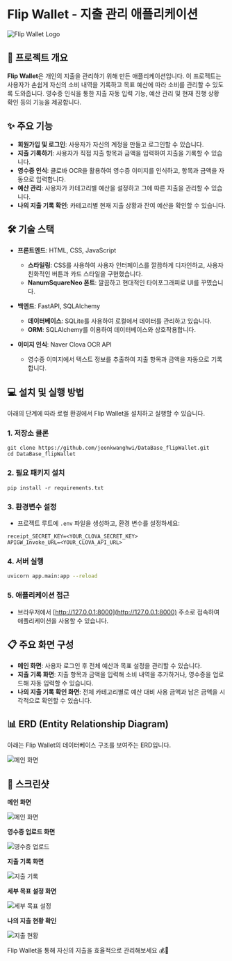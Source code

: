 # Flip Wallet - 지출 관리 애플리케이션

![Flip Wallet Logo](app/static/assets/icons/logo.png)

## 📌 프로젝트 개요

**Flip Wallet**은 개인의 지출을 관리하기 위해 만든 애플리케이션입니다. 이 프로젝트는 사용자가 손쉽게 자신의 소비 내역을 기록하고 목표 예산에 따라 소비를 관리할 수 있도록 도와줍니다. 영수증 인식을 통한 지출 자동 입력 기능, 예산 관리 및 현재 진행 상황 확인 등의 기능을 제공합니다.

## ✨ 주요 기능

- **회원가입 및 로그인**: 사용자가 자신의 계정을 만들고 로그인할 수 있습니다.
- **지출 기록하기**: 사용자가 직접 지출 항목과 금액을 입력하여 지출을 기록할 수 있습니다.
- **영수증 인식**: 클로바 OCR을 활용하여 영수증 이미지를 인식하고, 항목과 금액을 자동으로 입력합니다.
- **예산 관리**: 사용자가 카테고리별 예산을 설정하고 그에 따른 지출을 관리할 수 있습니다.
- **나의 지출 기록 확인**: 카테고리별 현재 지출 상황과 잔여 예산을 확인할 수 있습니다.

## 🛠️ 기술 스택

- **프론트엔드**: HTML, CSS, JavaScript
  - **스타일링**: CSS를 사용하여 사용자 인터페이스를 깔끔하게 디자인하고, 사용자 친화적인 버튼과 카드 스타일을 구현했습니다.
  - **NanumSquareNeo 폰트**: 깔끔하고 현대적인 타이포그래피로 UI를 꾸몄습니다.

- **백엔드**: FastAPI, SQLAlchemy
  - **데이터베이스**: SQLite를 사용하여 로컬에서 데이터를 관리하고 있습니다.
  - **ORM**: SQLAlchemy를 이용하여 데이터베이스와 상호작용합니다.

- **이미지 인식**: Naver Clova OCR API
  - 영수증 이미지에서 텍스트 정보를 추출하여 지출 항목과 금액을 자동으로 기록합니다.

## 💻 설치 및 실행 방법

아래의 단계에 따라 로컬 환경에서 Flip Wallet을 설치하고 실행할 수 있습니다.

### 1. 저장소 클론
```
git clone https://github.com/jeonkwanghwi/DataBase_flipWallet.git
cd DataBase_flipWallet
```

### 2. 필요 패키지 설치
```
pip install -r requirements.txt
```

### 3. 환경변수 설정
- 프로젝트 루트에 `.env` 파일을 생성하고, 환경 변수를 설정하세요:
```
receipt_SECRET_KEY=<YOUR_CLOVA_SECRET_KEY>
APIGW_Invoke_URL=<YOUR_CLOVA_API_URL>
```

### 4. 서버 실행
```bash
uvicorn app.main:app --reload
```

### 5. 애플리케이션 접근
- 브라우저에서 [http://127.0.0.1:8000](http://127.0.0.1:8000) 주소로 접속하여 애플리케이션을 사용할 수 있습니다.

## 📋 주요 화면 구성

- **메인 화면**: 사용자 로그인 후 전체 예산과 목표 설정을 관리할 수 있습니다.
- **지출 기록 화면**: 지출 항목과 금액을 입력해 소비 내역을 추가하거나, 영수증을 업로드해 자동 입력할 수 있습니다.
- **나의 지출 기록 확인 화면**: 전체 카테고리별로 예산 대비 사용 금액과 남은 금액을 시각적으로 확인할 수 있습니다.


## 📊 ERD (Entity Relationship Diagram)

아래는 Flip Wallet의 데이터베이스 구조를 보여주는 ERD입니다.

![메인 화면](app/static/screenshots/FW-ERD.png)

## 📸 스크린샷

**메인 화면**

![메인 화면](app/static/screenshots/main.png)


**영수증 업로드 화면**

![영수증 업로드](app/static/screenshots/receipt.png)


**지출 기록 화면**

![지출 기록](app/static/screenshots/record.png)


**세부 목표 설정 화면**

![세부 목표 설정](app/static/screenshots/set.png)


**나의 지출 현황 확인**

![지출 현황](app/static/screenshots/show.png)


Flip Wallet을 통해 자신의 지출을 효율적으로 관리해보세요 💰🚀

